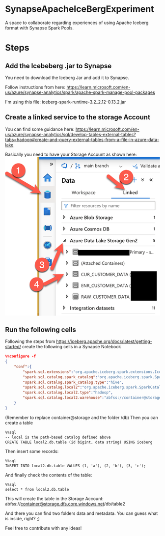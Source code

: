 # SynapseApacheIceBergExperiment
A space to collaborate regarding experiences of using Apache Iceberg format with Synapse Spark Pools.

# Steps

## Add the Icebeberg .jar to Synapse
You need to download the Iceberg Jar and add it to Synapse.

Follow instructions from here: https://learn.microsoft.com/en-us/azure/synapse-analytics/spark/apache-spark-manage-pool-packages

I'm using this file: iceberg-spark-runtime-3.2_2.12-0.13.2.jar

## Create a linked service to the storage Account
You can find some guidance here: https://learn.microsoft.com/en-us/azure/synapse-analytics/sql/develop-tables-external-tables?tabs=hadoop#create-and-query-external-tables-from-a-file-in-azure-data-lake

Basically you need to have your Storage Account as shown here:
![alt](https://github.com/MiguelElGallo/SynapseApacheIceBergExperiment/blob/857d603299e8a846472c172c026ee50a99d8e708/media/Linked-Storage.png?raw=true)


## Run the following cells
Following the steps from https://iceberg.apache.org/docs/latest/getting-started/ create the following cells in a Synapse Notebook

```json
%%configure -f
{
    "conf":{
        "spark.sql.extensions":"org.apache.iceberg.spark.extensions.IcebergSparkSessionExtensions",
        "spark.sql.catalog.spark_catalog":"org.apache.iceberg.spark.SparkSessionCatalog",
        "spark.sql.catalog.spark_catalog.type":"hive",
        "spark.sql.catalog.local2":"org.apache.iceberg.spark.SparkCatalog",
        "spark.sql.catalog.local2.type":"hadoop",
        "spark.sql.catalog.local2.warehouse":"abfss://container@storage.dfs.core.windows.net/db"
    }
}
```
(Remember to replace container@storage and the folder /db)
Then you can create a table

```
%%sql
-- local is the path-based catalog defined above
CREATE TABLE local2.db.table (id bigint, data string) USING iceberg
```

Then insert some records:
```
%%sql
INSERT INTO local2.db.table VALUES (1, 'a'), (2, 'b'), (3, 'c');
```

And finally check the contents of the table:

```
%%sql
select * from local2.db.table
```

This will create the table in the Storage Account:
abfss://container@storage.dfs.core.windows.net/db/table2

And there you can find two folders data and metadata. You can guess what is inside, right? ;)


Feel free to contribute with any ideas!

